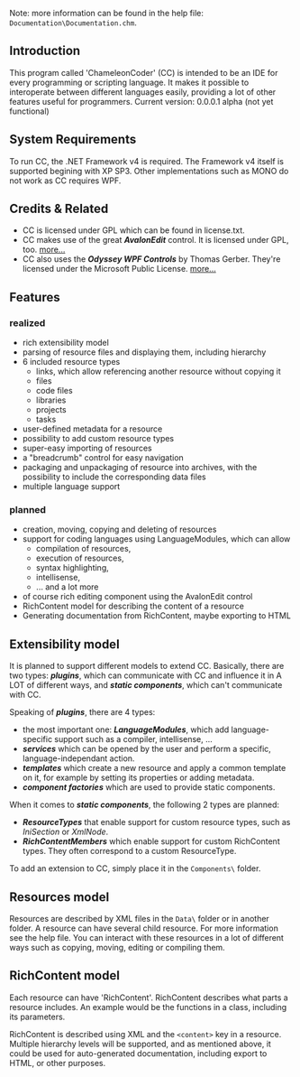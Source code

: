 Note: more information can be found in the help file: ```Documentation\Documentation.chm```.

## Introduction
This program called 'ChameleonCoder' (CC) is intended to be an IDE for every programming or scripting language.
It makes it possible to interoperate between different languages easily, providing a lot of other features useful for programmers.
Current version: 0.0.0.1 alpha (not yet functional)

## System Requirements
To run CC, the .NET Framework v4 is required. The Framework v4 itself is supported begining with XP SP3.
Other implementations such as MONO do not work as CC requires WPF.

## Credits & Related
* CC is licensed under GPL which can be found in license.txt.
* CC makes use of the great ***AvalonEdit*** control. It is licensed under GPL, too. [more...](http://www.icsharpcode.net/OpenSource/SD/)
* CC also uses the ***Odyssey WPF Controls*** by Thomas Gerber. They're licensed under the Microsoft Public License. [more...](http://odyssey.codeplex.com/)

## Features
### realized
* rich extensibility model
* parsing of resource files and displaying them, including hierarchy
* 6 included resource types
	* links, which allow referencing another resource without copying it
	* files
    * code files
    * libraries
    * projects
    * tasks
* user-defined metadata for a resource
* possibility to add custom resource types
* super-easy importing of resources
* a "breadcrumb" control for easy navigation
* packaging and unpackaging of resource into archives, with the possibility to include the corresponding data files
* multiple language support

### planned
* creation, moving, copying and deleting of resources
* support for coding languages using LanguageModules, which can allow
	* compilation of resources,
	* execution of resources,
	* syntax highlighting,
	* intellisense,
	* ... and a lot more
* of course rich editing component using the AvalonEdit control
* RichContent model for describing the content of a resource
* Generating documentation from RichContent, maybe exporting to HTML


## Extensibility model
It is planned to support different models to extend CC.
Basically, there are two types: ***plugins***, which can communicate with CC and influence it in A LOT of different ways, and ***static components***, which can't communicate with CC.

Speaking of ***plugins***, there are 4 types:

* the most important one: ***LanguageModules***, which add language-specific support such as a compiler, intellisense, ...
* ***services*** which can be opened by the user and perform a specific, language-independant action.
* ***templates*** which create a new resource and apply a common template on it, for example by setting its properties or adding metadata.
* ***component factories*** which are used to provide static components.

When it comes to ***static components***, the following 2 types are planned:

* ***ResourceTypes*** that enable support for custom resource types, such as *IniSection* or *XmlNode*.
* ***RichContentMembers*** which enable support for custom RichContent types. They often correspond to a custom ResourceType.

To add an extension to CC, simply place it in the ```Components\``` folder.

## Resources model
Resources are described by XML files in the ```Data\``` folder or in another folder. A resource can have several child resource. For more information see the help file.
You can interact with these resources in a lot of different ways such as copying, moving, editing or compiling them.

## RichContent model
Each resource can have 'RichContent'. RichContent describes what parts a resource includes.
An example would be the functions in a class, including its parameters.

RichContent is described using XML and the ```<content>``` key in a resource. Multiple hierarchy levels will be supported,
and as mentioned above, it could be used for auto-generated documentation, including export to HTML, or other purposes.

